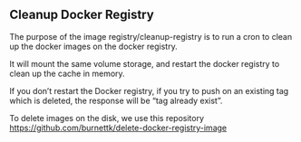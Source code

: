 ## Cleanup Docker Registry

The purpose of the image registry/cleanup-registry is to run a cron to clean up the docker images on the docker registry.

It will mount the same volume storage, and restart the docker registry to clean up the cache in memory.

If you don’t restart the Docker registry, if you try to push on an existing tag which is deleted, the response will be “tag already exist”. 

To delete images on the disk, we use this repository https://github.com/burnettk/delete-docker-registry-image


